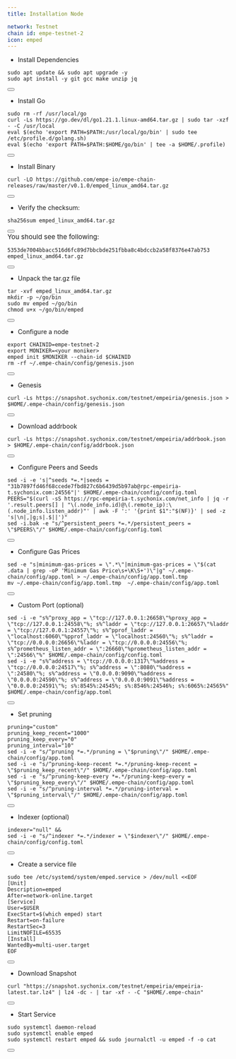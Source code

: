 ```yaml
---
title: Installation Node

network: Testnet
chain id: empe-testnet-2
icon: emped
---
```


- Install Dependencies
<div class="code-block-wrapper">
  <pre><code>sudo apt update && sudo apt upgrade -y
sudo apt install -y git gcc make unzip jq</code></pre>
  <button class="copy-btn"><i class="fas fa-copy"></i></button>
</div>

- Install Go
<div class="code-block-wrapper">
  <pre><code>sudo rm -rf /usr/local/go
curl -Ls https://go.dev/dl/go1.21.1.linux-amd64.tar.gz | sudo tar -xzf - -C /usr/local
eval $(echo 'export PATH=$PATH:/usr/local/go/bin' | sudo tee /etc/profile.d/golang.sh)
eval $(echo 'export PATH=$PATH:$HOME/go/bin' | tee -a $HOME/.profile)</code></pre>
  <button class="copy-btn"><i class="fas fa-copy"></i></button>
</div>

- Install Binary
<div class="code-block-wrapper">
  <pre><code>curl -LO https://github.com/empe-io/empe-chain-releases/raw/master/v0.1.0/emped_linux_amd64.tar.gz</code></pre>
  <button class="copy-btn"><i class="fas fa-copy"></i></button>
</div>

- Verify the checksum:
<div class="code-block-wrapper">
  <pre><code>sha256sum emped_linux_amd64.tar.gz</code></pre>
  <button class="copy-btn"><i class="fas fa-copy"></i></button>
</div>
<span style="font-size: 15px;">You should see the following:</span>
<div class="code-block-wrapper">
  <pre><code>5353de7004bbacc516d6fc89d7bbcbde251fbba8c4bdccb2a58f8376e47ab753  emped_linux_amd64.tar.gz</code></pre>
  <button class="copy-btn"><i class="fas fa-copy"></i></button>
</div>

- Unpack the tar.gz file
<div class="code-block-wrapper">
  <pre><code>tar -xvf emped_linux_amd64.tar.gz
mkdir -p ~/go/bin
sudo mv emped ~/go/bin
chmod u+x ~/go/bin/emped</code></pre>
  <button class="copy-btn"><i class="fas fa-copy"></i></button>
</div>

- Configure a node
<div class="code-block-wrapper">
  <pre><code>export CHAINID=empe-testnet-2
export MONIKER=&lt;your moniker&gt;
emped init $MONIKER --chain-id $CHAINID
rm -rf ~/.empe-chain/config/genesis.json</code></pre>
  <button class="copy-btn"><i class="fas fa-copy"></i></button>
</div>

- Genesis
<div class="code-block-wrapper">
  <pre><code>curl -Ls https://snapshot.sychonix.com/testnet/empeiria/genesis.json > $HOME/.empe-chain/config/genesis.json</code></pre>
  <button class="copy-btn"><i class="fas fa-copy"></i></button>
</div>

- Download addrbook
<div class="code-block-wrapper">
  <pre><code>curl -Ls https://snapshot.sychonix.com/testnet/empeiria/addrbook.json > $HOME/.empe-chain/config/addrbook.json</code></pre>
  <button class="copy-btn"><i class="fas fa-copy"></i></button>
</div>

- Configure Peers and Seeds
<div class="code-block-wrapper">
  <pre><code>sed -i -e 's|^seeds *=.*|seeds = "31b7897fd46f68ccede7fbd827c6b6439d5b97ab@rpc-empeiria-t.sychonix.com:24556"|' $HOME/.empe-chain/config/config.toml
PEERS="$(curl -sS https://rpc-empeiria-t.sychonix.com/net_info | jq -r '.result.peers[] | "\(.node_info.id)@\(.remote_ip):\(.node_info.listen_addr)"' | awk -F ':' '{print $1":"$(NF)}' | sed -z 's|\n|,|g;s|.$||')"
sed -i.bak -e "s/^persistent_peers *=.*/persistent_peers = \"$PEERS\"/" $HOME/.empe-chain/config/config.toml</code></pre>
  <button class="copy-btn"><i class="fas fa-copy"></i></button>
</div>

- Configure Gas Prices
<div class="code-block-wrapper">
  <pre><code>sed -e "s|minimum-gas-prices = \".*\"|minimum-gas-prices = \"$(cat .data | grep -oP 'Minimum Gas Price\s+\K\S+')\"|g" ~/.empe-chain/config/app.toml > ~/.empe-chain/config/app.toml.tmp
mv ~/.empe-chain/config/app.toml.tmp  ~/.empe-chain/config/app.toml</code></pre>
  <button class="copy-btn"><i class="fas fa-copy"></i></button>
</div>

- Custom Port (optional)
<div class="code-block-wrapper">
  <pre><code>sed -i -e "s%^proxy_app = \"tcp://127.0.0.1:26658\"%proxy_app = \"tcp://127.0.0.1:24558\"%; s%^laddr = \"tcp://127.0.0.1:26657\"%laddr = \"tcp://127.0.0.1:24557\"%; s%^pprof_laddr = \"localhost:6060\"%pprof_laddr = \"localhost:24560\"%; s%^laddr = \"tcp://0.0.0.0:26656\"%laddr = \"tcp://0.0.0.0:24556\"%; s%^prometheus_listen_addr = \":26660\"%prometheus_listen_addr = \":24566\"%" $HOME/.empe-chain/config/config.toml
sed -i -e "s%^address = \"tcp://0.0.0.0:1317\"%address = \"tcp://0.0.0.0:24517\"%; s%^address = \":8080\"%address = \":24580\"%; s%^address = \"0.0.0.0:9090\"%address = \"0.0.0.0:24590\"%; s%^address = \"0.0.0.0:9091\"%address = \"0.0.0.0:24591\"%; s%:8545%:24545%; s%:8546%:24546%; s%:6065%:24565%" $HOME/.empe-chain/config/app.toml</code></pre>
  <button class="copy-btn"><i class="fas fa-copy"></i></button>
</div>

- Set pruning
<div class="code-block-wrapper">
  <pre><code>pruning="custom"
pruning_keep_recent="1000"
pruning_keep_every="0"
pruning_interval="10"
sed -i -e "s/^pruning *=.*/pruning = \"$pruning\"/" $HOME/.empe-chain/config/app.toml
sed -i -e "s/^pruning-keep-recent *=.*/pruning-keep-recent = \"$pruning_keep_recent\"/" $HOME/.empe-chain/config/app.toml
sed -i -e "s/^pruning-keep-every *=.*/pruning-keep-every = \"$pruning_keep_every\"/" $HOME/.empe-chain/config/app.toml
sed -i -e "s/^pruning-interval *=.*/pruning-interval = \"$pruning_interval\"/" $HOME/.empe-chain/config/app.toml</code></pre>
  <button class="copy-btn"><i class="fas fa-copy"></i></button>
</div>

- Indexer (optional)
<div class="code-block-wrapper">
  <pre><code>indexer="null" &&
sed -i -e "s/^indexer *=.*/indexer = \"$indexer\"/" $HOME/.empe-chain/config/config.toml</code></pre>
  <button class="copy-btn"><i class="fas fa-copy"></i></button>
</div>

- Create a service file
<div class="code-block-wrapper">
  <pre><code>sudo tee /etc/systemd/system/emped.service > /dev/null &lt;&lt;EOF
[Unit]
Description=emped
After=network-online.target
[Service]
User=$USER
ExecStart=$(which emped) start
Restart=on-failure
RestartSec=3
LimitNOFILE=65535
[Install]
WantedBy=multi-user.target
EOF</code></pre>
  <button class="copy-btn"><i class="fas fa-copy"></i></button>
</div>

- Download Snapshot
<div class="code-block-wrapper">
  <pre><code>curl "https://snapshot.sychonix.com/testnet/empeiria/empeiria-latest.tar.lz4" | lz4 -dc - | tar -xf - -C "$HOME/.empe-chain"</code></pre>
  <button class="copy-btn"><i class="fas fa-copy"></i></button>
</div>

- Start Service
<div class="code-block-wrapper">
  <pre><code>sudo systemctl daemon-reload
sudo systemctl enable emped
sudo systemctl restart emped && sudo journalctl -u emped -f -o cat</code></pre>
  <button class="copy-btn"><i class="fas fa-copy"></i></button>
</div>
